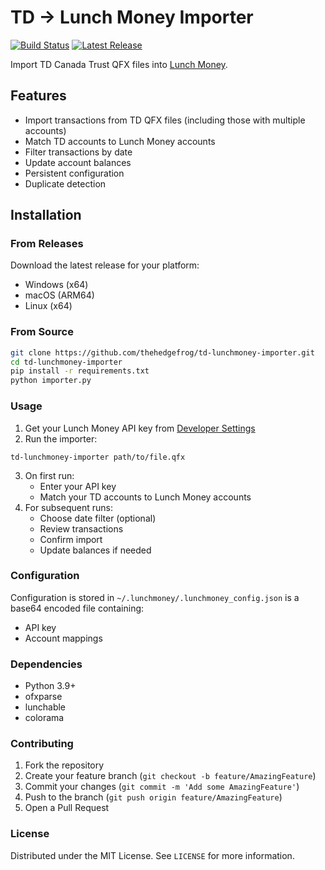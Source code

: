 # TD -> Lunch Money Importer

[![Build Status](https://github.com/thehedgefrog/td-lunchmoney-importer/actions/workflows/build.yml/badge.svg)](https://github.com/thehedgefrog/td-lunchmoney-importer/actions/workflows/build.yml)
[![Latest Release](https://img.shields.io/github/v/release/thehedgefrog/td-lunchmoney-importer)](https://github.com/thehedgefrog/td-lunchmoney-importer/releases/latest)

Import TD Canada Trust QFX files into [Lunch Money](https://lunchmoney.app).

## Features

- Import transactions from TD QFX files (including those with multiple accounts)
- Match TD accounts to Lunch Money accounts
- Filter transactions by date
- Update account balances
- Persistent configuration
- Duplicate detection

## Installation

### From Releases
Download the latest release for your platform:
- Windows (x64)
- macOS (ARM64)
- Linux (x64)

### From Source
```bash
git clone https://github.com/thehedgefrog/td-lunchmoney-importer.git
cd td-lunchmoney-importer
pip install -r requirements.txt
python importer.py
```

### Usage
1. Get your Lunch Money API key from [Developer Settings](https://my.lunchmoney.app/developers)
2. Run the importer:
```
td-lunchmoney-importer path/to/file.qfx
```

3. On first run:
   - Enter your API key
   - Match your TD accounts to Lunch Money accounts
4. For subsequent runs:
   - Choose date filter (optional)
   - Review transactions
   - Confirm import
   - Update balances if needed

### Configuration
Configuration is stored in `~/.lunchmoney/.lunchmoney_config.json` is a base64 encoded file containing:

- API key
- Account mappings

### Dependencies
- Python 3.9+
- ofxparse
- lunchable
- colorama

### Contributing
1. Fork the repository
2. Create your feature branch (`git checkout -b feature/AmazingFeature`)
3. Commit your changes (`git commit -m 'Add some AmazingFeature'`)
4. Push to the branch (`git push origin feature/AmazingFeature`)
5. Open a Pull Request

### License
Distributed under the MIT License. See `LICENSE` for more information.